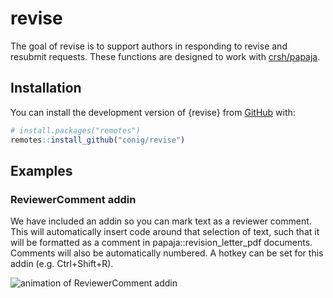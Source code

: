 
<!-- README.md is generated from README.Rmd. Please edit that file -->

# revise

<!-- badges: start -->
<!-- badges: end -->

The goal of revise is to support authors in responding to revise and
resubmit requests. These functions are designed to work with
[crsh/papaja](https://github.com/crsh/papaja).

## Installation

You can install the development version of {revise} from
[GitHub](https://github.com/conig/revise) with:

``` r
# install.packages("remotes")
remotes::install_github("conig/revise")
```

## Examples

### ReviewerComment addin

We have included an addin so you can mark text as a reviewer comment.
This will automatically insert code around that selection of text, such
that it will be formatted as a comment in papaja::revision_letter_pdf
documents. Comments will also be automatically numbered. A hotkey can be
set for this addin (e.g. Ctrl+Shift+R).

![animation of ReviewerComment
addin](man/figures/README/ReviewerComment.gif)
